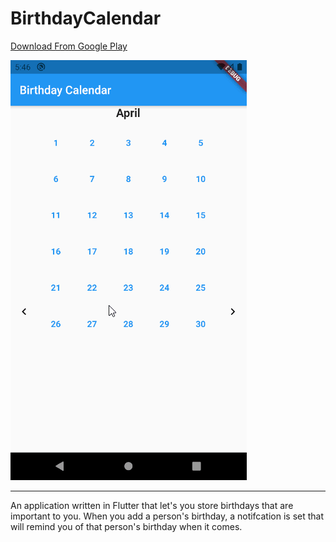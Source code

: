 # BirthdayCalendar

[Download From Google Play](https://play.google.com/store/apps/details?id=com.tomerpacific.birthday_calendar)

![Gif of Application](https://github.com/TomerPacific/BirthdayCalendar/blob/main/m6caS1enbO.gif?raw=true)

<hr>

An application written in Flutter that let's you store birthdays that are important to you.
When you add a person's birthday, a notifcation is set that will remind you of that person's birthday when it comes.
